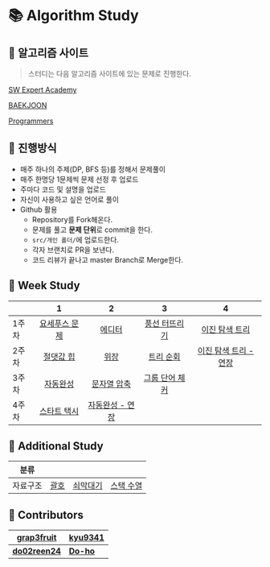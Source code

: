 # :books: Algorithm Study

## :orange_book: 알고리즘 사이트

> 스터디는 다음 알고리즘 사이트에 있는 문제로 진행한다.

[SW Expert Academy](https://swexpertacademy.com/main/main.do)

[BAEKJOON](https://www.acmicpc.net/)

[Programmers](https://programmers.co.kr/learn/challenges?tab=all_challenges)

## :ledger: 진행방식

* 매주 하나의 주제(DP, BFS 등)를 정해서 문제풀이
* 매주 한명당 1문제씩 문제 선정 후 업로드
* 주마다 코드 및 설명을 업로드
* 자신이 사용하고 싶은 언어로 풀이
* Github 활용
  * Repository를 Fork해온다.
  * 문제를 풀고 **문제 단위**로 commit을 한다.
  * ```src/개인 폴더/```에 업로드한다.
  * 각자 브랜치로 PR을 보낸다.
  * 코드 리뷰가 끝나고 master Branch로 Merge한다.

## :green_book: Week Study

|       |                              1                               |                              2                               |                           3                            |                              4                               |
| ----- | :----------------------------------------------------------: | :----------------------------------------------------------: | :----------------------------------------------------: | :----------------------------------------------------------: |
| 1주차 |    [요세푸스 문제](https://www.acmicpc.net/problem/1158)     |        [에디터](https://www.acmicpc.net/problem/1406)        | [풍선 터뜨리기](https://www.acmicpc.net/problem/2346)  |    [이진 탐색 트리](https://www.acmicpc.net/problem/2957)    |
| 2주차 |      [절댓값 힙](https://www.acmicpc.net/problem/11286)      | [위장](https://programmers.co.kr/learn/courses/30/lessons/42578) |   [트리 순회](https://www.acmicpc.net/problem/1991)    | [이진 탐색 트리 - 연장](https://www.acmicpc.net/problem/2957) |
| 3주차 | [자동완성](https://programmers.co.kr/learn/courses/30/lessons/17685) | [문자열 압축](https://programmers.co.kr/learn/courses/30/lessons/60057) | [그룹 단어 체커](https://www.acmicpc.net/problem/1316) |                                                              |
| 4주차 |     [스타트 택시](https://www.acmicpc.net/problem/19238)     | [자동완성 - 연장](https://programmers.co.kr/learn/courses/30/lessons/17685) |                                                        |                                                              |

## :blue_book: Additional Study

| 분류     |                                              |                                                   |                                                   |
| -------- | -------------------------------------------- | ------------------------------------------------- | ------------------------------------------------- |
| 자료구조 | [괄호](https://www.acmicpc.net/problem/9012) | [쇠막대기](https://www.acmicpc.net/problem/10799) | [스택 수열](https://www.acmicpc.net/problem/1874) |



## :raising_hand: Contributors

| [grap3fruit](https://github.com/grap3fruit)     | [**kyu9341**](https://github.com/kyu9341) |
| ----------------------------------------------- | ----------------------------------------- |
| [**do02reen24**](https://github.com/do02reen24) | [**Do-ho**](https://github.com/Do-ho)     |
